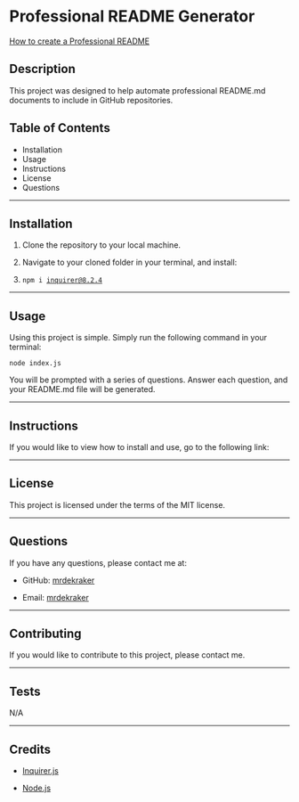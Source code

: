 # Professional README Generator

[How to create a Professional README](https://coding-boot-camp.github.io/full-stack/github/professional-readme-guide)

## Description

This project was designed to help automate professional README.md documents to include in GitHub repositories.

## Table of Contents

- Installation
- Usage
- Instructions
- License
- Questions

---

## Installation

1. Clone the repository to your local machine.

2. Navigate to your cloned folder in your terminal, and install:

3. <code>npm i inquirer@8.2.4</code>

---

## Usage

Using this project is simple. Simply run the following command in your terminal:

<code>node index.js</code>

You will be prompted with a series of questions. Answer each question, and your README.md file will be generated.

---

## Instructions

If you would like to view how to install and use, go to the following link:

---

## License

This project is licensed under the terms of the MIT license.

---

## Questions

If you have any questions, please contact me at:

- GitHub: [mrdekraker](https://github.com/mrdekraker)

- Email: [mrdekraker](mailto:mrdekraker@gmail.com)

---

## Contributing

If you would like to contribute to this project, please contact me.

---

## Tests

N/A

---

## Credits

- [Inquirer.js](https://www.npmjs.com/package/inquirer)

- [Node.js](https://nodejs.org/en/)

